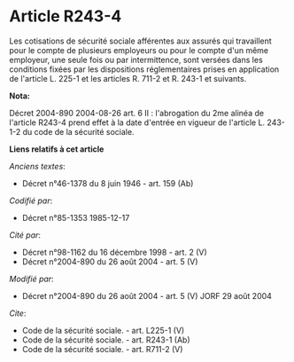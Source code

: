 # Article R243-4

Les cotisations de sécurité sociale afférentes aux assurés qui travaillent pour le compte de plusieurs employeurs ou pour le
compte d'un même employeur, une seule fois ou par intermittence, sont versées dans les conditions fixées par les dispositions
réglementaires prises en application de l'article L. 225-1 et les articles R. 711-2 et R. 243-1 et suivants.

**Nota:**

Décret 2004-890 2004-08-26 art. 6 II : l'abrogation du 2me alinéa de l'article R243-4 prend effet à la date d'entrée en
vigueur de l'article L. 243-1-2 du code de la sécurité sociale.

**Liens relatifs à cet article**

_Anciens textes_:

  - Décret n°46-1378 du 8 juin 1946 - art. 159 (Ab)

_Codifié par_:

  - Décret n°85-1353 1985-12-17

_Cité par_:

  - Décret n°98-1162 du 16 décembre 1998 - art. 2 (V)
  - Décret n°2004-890 du 26 août 2004 - art. 5 (V)

_Modifié par_:

  - Décret n°2004-890 du 26 août 2004 - art. 5 (V) JORF 29 août 2004

_Cite_:

  - Code de la sécurité sociale. - art. L225-1 (V)
  - Code de la sécurité sociale. - art. R243-1 (Ab)
  - Code de la sécurité sociale. - art. R711-2 (V)
